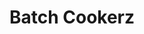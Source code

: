 ---
title: "Batch Cookerz"
title_fr: "Batch Cookerz"
order: 4
description: "Design and integration of a responsive website for my final project at 'The Hacking Project' bootcamp."
description_fr: "Design et intégration d'un site web responsive pour mon projet final au bootcamp 'The Hacking Project'."
featuredImage: ../../images/development/batch-cookerz.jpg
url: "http://batchcookerz.fr"
source_url: "https://github.com/anhek/thp-batch-cookerz"
tags: ["Web Design", "HTML", "SCSS", "Bootstrap", "Ruby"]
tags_fr: ["Web Design", "HTML", "SCSS", "Bootstrap", "Ruby"]
---